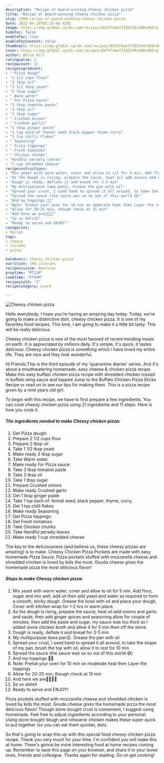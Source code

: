 ```yaml
---
description: "Recipe of Award-winning Cheesy chicken pizza"
title: "Recipe of Award-winning Cheesy chicken pizza"
slug: 2160-recipe-of-award-winning-cheesy-chicken-pizza
date: 2022-04-10T02:10:08.420Z
image: https://img-global.cpcdn.com/recipes/8e75fdaef3f85249/680x482cq70/cheesy-chicken-pizza-recipe-main-photo.jpg
hideToc: false
enableToc: true
enableTocContent: false
thumbnail: https://img-global.cpcdn.com/recipes/8e75fdaef3f85249/680x482cq70/cheesy-chicken-pizza-recipe-main-photo.jpg
cover: https://img-global.cpcdn.com/recipes/8e75fdaef3f85249/680x482cq70/cheesy-chicken-pizza-recipe-main-photo.jpg
author: Marie Hill
ratingvalue: 3
reviewcount: 15
recipeingredient:
- " Pizza dough"
- "2 1/2 cups flour"
- "2 tbsp oil"
- "1 1/2 tbsp yeast"
- "2 tbsp sugar"
- " Warm water"
- " For Pizza sauce"
- "3 tbsp tomatoe paste"
- "3 tbsp oil"
- "1 tbsp sugar"
- " Crushed onions"
- " Crushed garlic"
- "1 tbsp ginger paste"
- "1 tsp each of fennel seed black pepper thyme curry"
- "1 tsp chilli flakes"
- " Seasoning"
- " Pizza toppings"
- " Fresh tomatoes"
- " Chicken chunks"
- "Handful persely leaves"
- "1 cup shredded cheese"
recipeinstructions:
- "Mix yeast with warm water, cover and allow to sit for 5 min. Add flour, sugar and mix well, add oil then add yeast and water as required to form a smooth, sticky dough. Grease the bowl with oil and place your dough, Cover with kitchen wrap for 1-2 hrs in warm place."
- "As the dough is rising, prepare the sauce, heat oil add onions and garlic and saute, then add ginger spices and seasoning allow for couple of minutes, then add the paste and sugar, my sauce was too thick so I added some chicken broth and allow it for 5 min then off the stove."
- "Dough is ready, deflate it and knead for 3-5 min"
- "My multipurpose tawa pan😊. Grease the pan with oil"
- "Spread your crust, I used hand to spread it all around, to take the shape of my pan, brush the top with oil, allow it to rest for 10 min"
- "Spread the sauce (the sauce was so so out of this world 😅)"
- "And my toppings 💃🏻"
- "Note: Prehat your oven for 10 min on moderate heat then Layer the toppings"
- "Allow for 20-25 min, though check at 15 min"
- "And here we are💃🏻💃🏻"
- "So so delish"
- "Ready to serve and ENJOY!"
categories:
- Recipe
tags:
- cheesy
- chicken
- pizza

katakunci: cheesy chicken pizza 
nutrition: 199 calories
recipecuisine: American
preptime: "PT11M"
cooktime: "PT44M"
recipeyield: "3"
recipecategory: Lunch

---
```



![Cheesy chicken pizza](https://img-global.cpcdn.com/recipes/8e75fdaef3f85249/680x482cq70/cheesy-chicken-pizza-recipe-main-photo.jpg)

Hello everybody, I hope you're having an amazing day today. Today, we're going to make a distinctive dish, cheesy chicken pizza. It is one of my favorites food recipes. This time, I am going to make it a little bit tasty. This will be really delicious.

Cheesy chicken pizza is one of the most favored of recent trending meals on earth. It is appreciated by millions daily. It's simple, it's quick, it tastes delicious. Cheesy chicken pizza is something which I have loved my entire life. They are nice and they look wonderful.

Hi Friends,This is the third episode of my &#39;quarantine diaries&#39; series. And it&#39;s about a mouthwatering homemade, easy cheese & chicken pizza recipe. Make this easy buffalo chicken pizza recipe with shredded chicken tossed in buffalo wing sauce and topped Jump to the Buffalo Chicken Pizza Sticks Recipe or read on to see our tips for making them. This is a pizza recipe given by a nine years old girl.


To begin with this recipe, we have to first prepare a few ingredients. You can cook cheesy chicken pizza using 21 ingredients and 11 steps. Here is how you cook it.

<!--inarticleads1-->

##### The ingredients needed to make Cheesy chicken pizza:

1. Get  Pizza dough:
1. Prepare 2 1/2 cups flour
1. Prepare 2 tbsp oil
1. Take 1 1/2 tbsp yeast
1. Make ready 2 tbsp sugar
1. Take  Warm water
1. Make ready  For Pizza sauce:
1. Take 3 tbsp tomatoe paste
1. Take 3 tbsp oil
1. Take 1 tbsp sugar
1. Prepare  Crushed onions
1. Make ready  Crushed garlic
1. Get 1 tbsp ginger paste
1. Take 1 tsp each of: fennel seed, black pepper, thyme, curry,
1. Get 1 tsp chilli flakes
1. Make ready  Seasoning
1. Get  Pizza toppings:
1. Get  Fresh tomatoes
1. Take  Chicken chunks
1. Take Handful persely leaves
1. Make ready 1 cup shredded cheese


The key to the deliciousness (and believe us, these cheesy pizzas are amazing) is to make. Cheesy Chicken Pizza Pockets are made with easy homemade Pizza Sauce. Pizza pockets stuffed with mozzarella cheese and shredded chicken is loved by kids the most. Gouda cheese gives the homemade pizza the most delicious flavor! 

<!--inarticleads2-->

##### Steps to make Cheesy chicken pizza:

1. Mix yeast with warm water, cover and allow to sit for 5 min. Add flour, sugar and mix well, add oil then add yeast and water as required to form a smooth, sticky dough. Grease the bowl with oil and place your dough, Cover with kitchen wrap for 1-2 hrs in warm place.
1. As the dough is rising, prepare the sauce, heat oil add onions and garlic and saute, then add ginger spices and seasoning allow for couple of minutes, then add the paste and sugar, my sauce was too thick so I added some chicken broth and allow it for 5 min then off the stove.
1. Dough is ready, deflate it and knead for 3-5 min
1. My multipurpose tawa pan😊. Grease the pan with oil
1. Spread your crust, I used hand to spread it all around, to take the shape of my pan, brush the top with oil, allow it to rest for 10 min
1. Spread the sauce (the sauce was so so out of this world 😅)
1. And my toppings 💃🏻
1. Note: Prehat your oven for 10 min on moderate heat then Layer the toppings
1. Allow for 20-25 min, though check at 15 min
1. And here we are💃🏻💃🏻
1. So so delish
1. Ready to serve and ENJOY!

Pizza pockets stuffed with mozzarella cheese and shredded chicken is loved by kids the most. Gouda cheese gives the homemade pizza the most delicious flavor! Though store-bought crust is convenient, I suggest using homemade. Feel free to adjust ingredients according to your personal. Using store-bought dough and rotisserie chicken makes these super quick to put together (so you can eat them quicker, duh). 

So that's going to wrap this up with this special food cheesy chicken pizza recipe. Thank you very much for your time. I'm confident you will make this at home. There's gonna be more interesting food at home recipes coming up. Remember to save this page on your browser, and share it to your loved ones, friends and colleague. Thanks again for reading. Go on get cooking!
